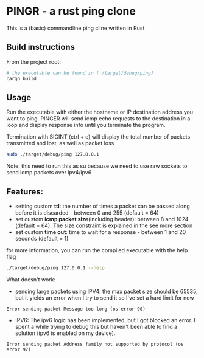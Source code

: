 # PINGR - a rust ping clone
This is a (basic) commandline ping cline written in Rust

## Build instructions
From the project root:
```bash
# the executable can be found in [./target/debug/ping]
cargo build
```

## Usage
Run the executable with either the hostname or IP destination address you want to ping.
PINGER will send icmp echo requests to the destination in a loop and display response info until you terminate the program. 

Termination with SIGINT (ctrl + c) will display the total number of packets transmitted and lost, as well as packet loss

```bash
sudo ./target/debug/ping 127.0.0.1
```
Note: this need to run this as su because we need to use raw sockets to send icmp packets over ipv4/ipv6


## Features:
- setting custom **ttl**: the number of times a packet can be passed along before it is discarded - between 0 and 255 (default = 64)
- set custom **icmp packet size**(including header): between 8 and 1024 (default = 64). The size constraint is explained in the see more section
- set custom **time out**: time to wait for a response - between 1 and 20 seconds (default = 1) 

for more information, you can run the compiled executable with the help flag
```bash
./target/debug/ping 127.0.0.1 --help
```

What doesn't work:
- sending large packets using IPV4: the max packet size should be 65535, but it yields an error when I try to send it so I've set a hard limit for now
```
Error sending packet Message too long (os error 90)
```
- IPV6: The ipv6 logic has been implemented, but I got blocked an error. I spent a while trying to debug this but haven't been able to find a solution (ipv6 is enabled on my device).
```
Error sending packet Address family not supported by protocol (os error 97)
```